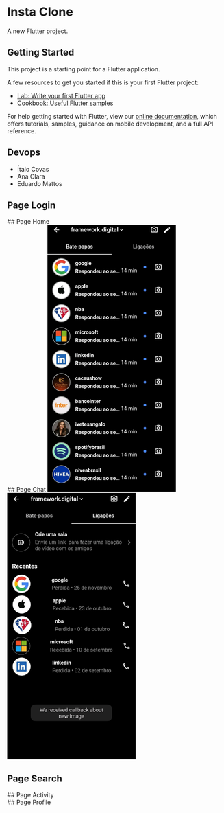 # Insta Clone

A new Flutter project.

## Getting Started

This project is a starting point for a Flutter application.

A few resources to get you started if this is your first Flutter project:

- [Lab: Write your first Flutter app](https://flutter.dev/docs/get-started/codelab)
- [Cookbook: Useful Flutter samples](https://flutter.dev/docs/cookbook)

For help getting started with Flutter, view our
[online documentation](https://flutter.dev/docs), which offers tutorials,
samples, guidance on mobile development, and a full API reference.

## Devops
- Ítalo Covas 
- Ana Clara
- Eduardo Mattos 

## Page Login
<div  style="float:center>
<img src = "login.png" width = 300px>
</div>
## Page Home
<div  style="float:center>
<img src = "home.png" width = 300px>
</div>
## Page Chat
<img src = "chat.png" width = 300px>
<img src = "call.png" width = 300px>

## Page Search
<div  style="float:center>
<img src = "search.png" width = 300px>
</div>
## Page Activity
<div  style="float:center>
<img src = "activity.png" width = 300px>
</div>
## Page Profile
<div  style="float:center>

<img src = "profile.png" width = 300px>
</div>
<div  style="float:center>

<img src = "profile2.png" width = 300px>
</div>
<div  style="float:center>

<img src = "config.png" width = 300px>
<div>